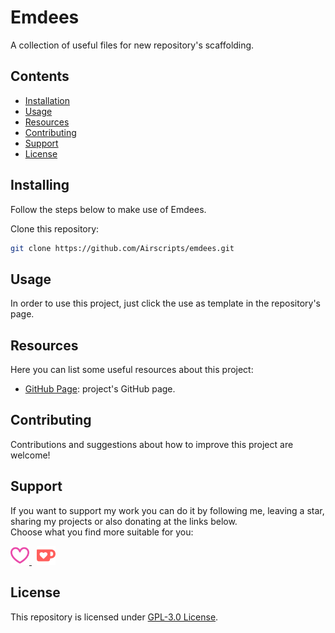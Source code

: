 # Emdees
A collection of useful files for new repository's scaffolding.

## Contents
- [Installation](#installation)
- [Usage](#usage)
- [Resources](#resources)
- [Contributing](#contributing)
- [Support](#support)
- [License](#license)

## Installing
Follow the steps below to make use of Emdees.

Clone this repository:
```bash
git clone https://github.com/Airscripts/emdees.git
```

## Usage
In order to use this project, just click the use as template in the repository's page.

## Resources
Here you can list some useful resources about this project:
- [GitHub Page](https://ghio.airscript.it/emdees): project's GitHub page.

## Contributing
Contributions and suggestions about how to improve this project are welcome!

## Support
If you want to support my work you can do it by following me, leaving a star, sharing my projects or also donating at the links below.  
Choose what you find more suitable for you:  

<a href="https://sponsor.airscript.it" target="blank">
  <img src="https://raw.githubusercontent.com/airscripts/assets/main/images/github-sponsors.svg" alt="GitHub Sponsors" width="30px" />
</a>&nbsp;
<a href="https://kofi.airscript.it" target="blank">
  <img src="https://raw.githubusercontent.com/airscripts/assets/main/images/kofi.svg" alt="Kofi" width="30px" />
</a>

## License  
This repository is licensed under [GPL-3.0 License](https://github.com/Airscripts/emdees/blob/main/LICENSE).
